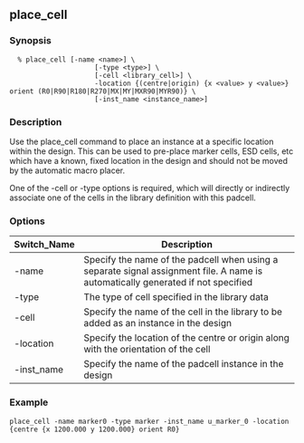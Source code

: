 ## place_cell
### Synopsis
```
  % place_cell [-name <name>] \
                     [-type <type>] \
                     [-cell <library_cell>] \
                     -location {(centre|origin) {x <value> y <value>} orient (R0|R90|R180|R270|MX|MY|MXR90|MYR90)} \
                     [-inst_name <instance_name>]
```
### Description
Use the place_cell command to place an instance at a specific location within the design. This can be used to pre-place marker cells, ESD cells, etc which have a known, fixed location in the design and should not be moved by the automatic macro placer.

One of the -cell or -type options is required, which will directly or indirectly associate one of the cells in the library definition with this padcell.

### Options


| Switch_Name | Description |
| ------ | ----------- |
| -name  | Specify the name of the padcell when using a separate signal assignment file. A name is automatically generated if not specified |
| -type  | The type of cell specified in the library data |
| -cell  | Specify the name of the cell in the library to be added as an instance in the design |
| -location | Specify the location of the centre or origin along with the orientation of the cell |
| -inst_name | Specify the name of the padcell instance in the design |

### Example
```
place_cell -name marker0 -type marker -inst_name u_marker_0 -location {centre {x 1200.000 y 1200.000} orient R0}
```
